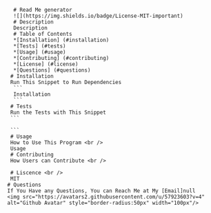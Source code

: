 
      # Read Me generator
      ![](https://img.shields.io/badge/License-MIT-important)
      # Description
      Description
      # Table of Contents
      *[Installation] (#installation)
      *[Tests] (#tests)
      *[Usage] (#usage)
      *[Contributing] (#contributing)
      *[License] (#license)
      *[Questions] (#questions)
     # Installation
     Run This Snippet to Run Dependencies 
      ```
      Installation 
      ```
     # Tests
     Run the Tests with This Snippet
     ```
     
     ```
     # Usage
     How to Use This Program <br />
     Usage
     # Contributing
     How Users can Contribute <br />
     
     # Liscence <br />
     MIT
    # Questions
    If You Have any Questions, You can Reach Me at My [Email]null
    <img src="https://avatars2.githubusercontent.com/u/57923603?v=4" alt="Github Avatar" style="border-radius:50px" width="100px"/>
    